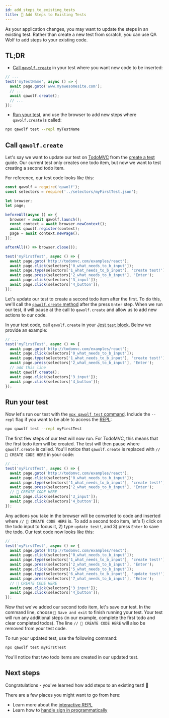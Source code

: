 ```yaml
---
id: add_steps_to_existing_tests
title: 📝 Add Steps to Existing Tests
---
```


As your application changes, you may want to update the steps in an existing test. Rather than create a new test from scratch, you can use QA Wolf to add steps to your existing code.

## TL;DR

- [Call `qawolf.create`](#call-qawolfcreate) in your test where you want new code to be inserted:

```js
// ...
test('myTestName', async () => {
  await page.goto('www.myawesomesite.com');
  // ...
  await qawolf.create();
  // ...
});
```

- [Run your test](#run-your-test), and use the browser to add new steps where `qawolf.create` is called:

```bash
npx qawolf test --repl myTestName
```

## Call `qawolf.create`

Let's say we want to update our test on [TodoMVC](http://todomvc.com/examples/react) from the [create a test](create_a_test) guide. Our current test only creates one todo item, but now we want to test creating a second todo item.

For reference, our test code looks like this:

```js
const qawolf = require('qawolf');
const selectors = require('../selectors/myFirstTest.json');

let browser;
let page;

beforeAll(async () => {
  browser = await qawolf.launch();
  const context = await browser.newContext();
  await qawolf.register(context);
  page = await context.newPage();
});

afterAll(() => browser.close());

test('myFirstTest', async () => {
  await page.goto('http://todomvc.com/examples/react');
  await page.click(selectors['0_what_needs_to_b_input']);
  await page.type(selectors['1_what_needs_to_b_input'], 'create test!');
  await page.press(selectors['2_what_needs_to_b_input'], 'Enter');
  await page.click(selectors['3_input']);
  await page.click(selectors['4_button']);
});
```

Let's update our test to create a second todo item after the first. To do this, we'll call the [`qawolf.create` method](api/qawolf/create) after the press `Enter` step. When we run our test, it will pause at the call to `qawolf.create` and allow us to add new actions to our code.

In your test code, call `qawolf.create` in your [Jest `test` block](https://jestjs.io/docs/en/api#testname-fn-timeout). Below we provide an example:

```js
// ...
test('myFirstTest', async () => {
  await page.goto('http://todomvc.com/examples/react');
  await page.click(selectors['0_what_needs_to_b_input']);
  await page.type(selectors['1_what_needs_to_b_input'], 'create test!');
  await page.press(selectors['2_what_needs_to_b_input'], 'Enter');
  // add this line
  await qawolf.create();
  await page.click(selectors['3_input']);
  await page.click(selectors['4_button']);
});
```

## Run your test

Now let's run our test with the [`npx qawolf test` command](api/cli#npx-qawolf-test-name). Include the `--repl` flag if you want to be able to access the [REPL](use_the_repl):

```bash
npx qawolf test --repl myFirstTest
```

The first few steps of our test will now run. For TodoMVC, this means that the first todo item will be created. The test will then pause where `qawolf.create` is called. You'll notice that `qawolf.create` is replaced with `// 🐺 CREATE CODE HERE` in your code:

```js
// ...
test('myFirstTest', async () => {
  await page.goto('http://todomvc.com/examples/react');
  await page.click(selectors['0_what_needs_to_b_input']);
  await page.type(selectors['1_what_needs_to_b_input'], 'create test!');
  await page.press(selectors['2_what_needs_to_b_input'], 'Enter');
  // 🐺 CREATE CODE HERE
  await page.click(selectors['3_input']);
  await page.click(selectors['4_button']);
});
```

Any actions you take in the browser will be converted to code and inserted where `// 🐺 CREATE CODE HERE` is. To add a second todo item, let's 1) click on the todo input to focus it, 2) type `update test!`, and 3) press `Enter` to save the todo. Our test code now looks like this:

```js
// ...
test('myFirstTest', async () => {
  await page.goto('http://todomvc.com/examples/react');
  await page.click(selectors['0_what_needs_to_b_input']);
  await page.type(selectors['1_what_needs_to_b_input'], 'create test!');
  await page.press(selectors['2_what_needs_to_b_input'], 'Enter');
  await page.click(selectors['5_what_needs_to_b_input']);
  await page.type(selectors['6_what_needs_to_b_input'], 'update test!');
  await page.press(selectors['7_what_needs_to_b_input'], 'Enter');
  // 🐺 CREATE CODE HERE
  await page.click(selectors['3_input']);
  await page.click(selectors['4_button']);
});
```

Now that we've added our second todo item, let's save our test. In the command line, choose `💾 Save and exit` to finish running your test. Your test will run any additional steps (in our example, complete the first todo and clear completed todos). The line `// 🐺 CREATE CODE HERE` will also be removed from your test code.

To run your updated test, use the following command:

```bash
npx qawolf test myFirstTest
```

You'll notice that two todo items are created in our updated test.

## Next steps

Congratulations - you've learned how add steps to an existing test! 🎉

There are a few places you might want to go from here:

- Learn more about the [interactive REPL](use_the_repl)
- Learn how to [handle sign in programmatically](handle_sign_in)

